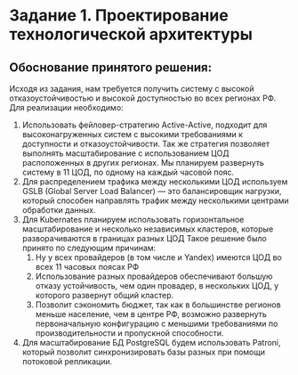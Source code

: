 # Задание 1. Проектирование технологической архитектуры

## Обоснование принятого решения:

Исходя из задания, нам требуется получить систему с высокой отказоустойчивостью и высокой доступностью во всех регионах РФ. Для реализации необходимо:
1) Использовать фейловер-стратегию Active-Active, подходит для высоконагруженных систем с высокими требованиями к доступности и отказоустойчивости. Так же стратегия позволяет выполнять масштабирование с использованием ЦОД расположенных в других регионах. Мы планируем развернуть систему в 11 ЦОД, по одному на каждый часовой пояс.
2) Для распределением трафика между несколькими ЦОД используем GSLB (Global Server Load Balancer) — это балансировщик нагрузки, который способен направлять трафик между несколькими центрами обработки данных.
3) Для Kubernates планируем использовать горизонтальное масштабирование и несколько независимых кластеров, которые разворачиваются в границах разных ЦОД
	Такое решение было принято по следующим причинам:
	1. Ну у всех провайдеров (в том числе и Yandex) имеются ЦОД во всех 11 часовых поясах РФ
	2. Использование разных провайдеров обеспечивают большую отказу устойчивость, чем один провадер, в нескольких ЦОД, у которого развернут общий кластер.
	3. Позволит сэкономить бюджет, так как в большинстве регионов меньше население, чем в центре РФ, возможно развернуть первоначальную конфигурацию с меньшими требованиями по производительности и пропускной способности.
4) Для масштабирование БД PostgreSQL будем использовать Patroni, который позволит синхронизировать базы разных при помощи потоковой репликации.

